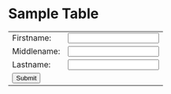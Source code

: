<h1>Sample Table</h1>
<table>
  <tr>
    <td>Firstname:
    </td>
    <td><input type="text" name="fname"></input>
    </td>
  </tr>
  <tr>
    <td>Middlename:
    </td>
    <td><input type="text" name="mname" />
    </td>
  </tr>
  <tr>
    <td>Lastname:
    </td>
    <td><input type="text" name="lname" />
    </td>
  </tr>
  <tr>
    <td colspan="2"><input type="submit" />
    </td>
  </tr>
</table>
